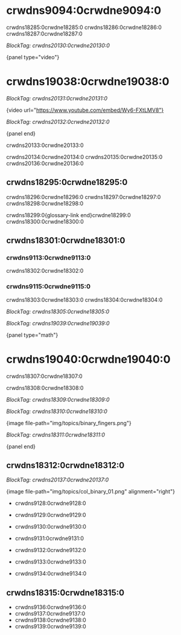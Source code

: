 # crwdns9094:0crwdne9094:0

crwdns18285:0crwdne18285:0 crwdns18286:0crwdne18286:0 crwdns18287:0crwdne18287:0

*BlockTag: crwdns20130:0crwdne20130:0*

{panel type="video"}

# crwdns19038:0crwdne19038:0

*BlockTag: crwdns20131:0crwdne20131:0*

{video url="https://www.youtube.com/embed/Wy6-FXtLMV8"}

*BlockTag: crwdns20132:0crwdne20132:0*

{panel end}

crwdns20133:0crwdne20133:0

crwdns20134:0crwdne20134:0 crwdns20135:0crwdne20135:0 crwdns20136:0crwdne20136:0

## crwdns18295:0crwdne18295:0

crwdns18296:0crwdne18296:0 crwdns18297:0crwdne18297:0 crwdns18298:0crwdne18298:0

crwdns18299:0{glossary-link end}crwdne18299:0 crwdns18300:0crwdne18300:0

## crwdns18301:0crwdne18301:0

### crwdns9113:0crwdne9113:0

crwdns18302:0crwdne18302:0

### crwdns9115:0crwdne9115:0

crwdns18303:0crwdne18303:0 crwdns18304:0crwdne18304:0

*BlockTag: crwdns18305:0crwdne18305:0*

*BlockTag: crwdns19039:0crwdne19039:0*

{panel type="math"}

# crwdns19040:0crwdne19040:0

crwdns18307:0crwdne18307:0

crwdns18308:0crwdne18308:0

*BlockTag: crwdns18309:0crwdne18309:0*

*BlockTag: crwdns18310:0crwdne18310:0*

{image file-path="img/topics/binary_fingers.png"}

*BlockTag: crwdns18311:0crwdne18311:0*

{panel end}

## crwdns18312:0crwdne18312:0

*BlockTag: crwdns20137:0crwdne20137:0*

{image file-path="img/topics/col_binary_01.png" alignment="right"}

- crwdns9128:0crwdne9128:0

- crwdns9129:0crwdne9129:0

- crwdns9130:0crwdne9130:0

- crwdns9131:0crwdne9131:0

- crwdns9132:0crwdne9132:0

- crwdns9133:0crwdne9133:0

- crwdns9134:0crwdne9134:0

## crwdns18315:0crwdne18315:0

- crwdns9136:0crwdne9136:0
- crwdns9137:0crwdne9137:0
- crwdns9138:0crwdne9138:0
- crwdns9139:0crwdne9139:0

